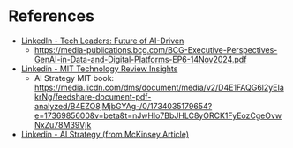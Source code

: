 # References

- [LinkedIn - Tech Leaders: Future of AI-Driven](https://www.linkedin.com/posts/lewiswalkerai_bcg-ai-playbook-for-tech-leaders-ugcPost-7275495094483345408-OAZV/?utm_source=share&utm_medium=member_ios)
  - https://media-publications.bcg.com/BCG-Executive-Perspectives-GenAI-in-Data-and-Digital-Platforms-EP6-14Nov2024.pdf
- [Linkedin - MIT Technology Review Insights](https://www.linkedin.com/posts/ugcPost-7273070814592221184-atOd/?utm_source=share&utm_medium=member_ios)
  - AI Strategy MIT book: https://media.licdn.com/dms/document/media/v2/D4E1FAQG6l2yEIakrNg/feedshare-document-pdf-analyzed/B4EZO8jMjbGYAg-/0/1734035179654?e=1736985600&v=beta&t=nJwHlo7BbJHLC8yORCK1FyEozCgeOvwNxZu78M39Vjk
- [Linkedin - AI Strategy (from McKinsey Article)](https://www.linkedin.com/posts/mosbos_much-of-this-applies-universally-despite-activity-7275563511965974528-kYYy?utm_source=share&utm_medium=member_desktop)

